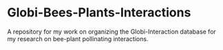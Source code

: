 # Globi-Bees-Plants-Interactions
A repository for my work on organizing the Globi-Interaction database for my research on bee-plant pollinating interactions. 
